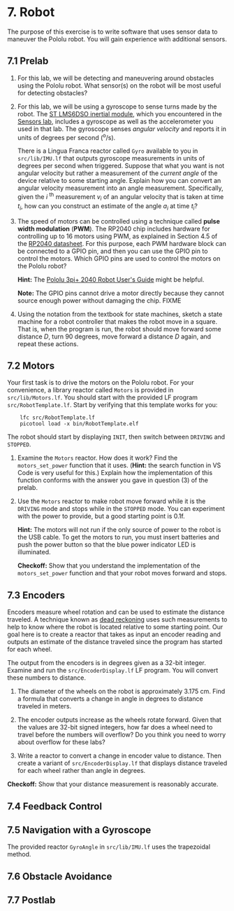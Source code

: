 # 7. Robot

<style type="text/css">
    ol ol { list-style-type: lower-alpha; }
</style>

The purpose of this exercise is to write software that uses sensor data to maneuver the Pololu robot.  You will gain experience with additional sensors.

## 7.1 Prelab

1. For this lab, we will be detecting and maneuvering around obstacles using the Pololu robot. What sensor(s) on the robot will be most useful for detecting obstacles?

2. For this lab, we will be using a gyroscope to sense turns made by the robot. 
The [ST LMS6DSO inertial module](https://www.pololu.com/file/0J1899/lsm6dso.pdf), which you encountered in the [Sensors lab](./Sensors.md), includes a gyroscope as well as the accelerometer you used in that lab.
The gyroscope senses *angular velocity* and reports it in units of degrees per second (<sup>o</sup>/s).

    There is a Lingua Franca reactor called `Gyro` available to you in `src/lib/IMU.lf` that outputs gyroscope measurements in units of degrees per second when triggered.
    Suppose that what you want is not angular velocity but rather a measurement of the
    *current angle* of the device relative to some starting angle.
    Explain how you can convert an angular velocity measurement into an angle measurement.
    Specifically, given the *i* <sup>th</sup> measurement *v*<sub><i>i</i></sub> of an angular velocity that is taken at time *t*<sub><i>i</i></sub>,
how can you construct an estimate of the angle *a*<sub><i>i</i></sub> at time *t*<sub><i>i</i></sub>?

3. The speed of motors can be controlled using a technique called **pulse width modulation** (**PWM**).  The RP2040 chip includes hardware for controlling up to 16 motors using PWM, as explained in Section 4.5 of the [RP2040 datasheet](https://datasheets.raspberrypi.com/rp2040/rp2040-datasheet.pdf).  For this purpose, each PWM hardware block can be connected to a GPIO pin, and then you can use the GPIO pin to control the motors.  Which GPIO pins are used to control the motors on the Pololu robot?

    **Hint:** The [Pololu 3pi+ 2040 Robot User's Guide](https://www.pololu.com/docs/0J86) might be helpful.
    
    **Note:** The GPIO pins cannot drive a motor directly because they cannot source enough power without damaging the chip.  FIXME


4. Using the notation from the textbook for state machines, sketch a state machine
for a robot controller that makes the robot move in a square. That is, when the program is run,
the robot should move forward some distance *D*,
turn 90 degrees, move forward a distance *D* again, and repeat these actions.

## 7.2 Motors

Your first task is to drive the motors on the Pololu robot. For your convenience, a library reactor called `Motors` is provided in `src/lib/Motors.lf`.  You should start with the provided LF program `src/RobotTemplate.lf`.  Start by verifying that this template works for you:

```
    lfc src/RobotTemplate.lf
    picotool load -x bin/RobotTemplate.elf
```

The robot should start by displaying `INIT`, then switch between `DRIVING` and `STOPPED`.

1. Examine the `Motors` reactor. How does it work?  Find the `motors_set_power` function that it uses. (**Hint:** the search function in VS Code is very useful for this.) Explain how the implementation of this function conforms with the answer you gave in question (3) of the prelab.

2. Use the `Motors` reactor to make robot move forward while it is the `DRIVING` mode and stops while in the `STOPPED` mode.  You can experiment with the power to provide, but a good starting point is 0.1f.

    **Hint:** The motors will not run if the only source of power to the robot is the USB cable.  To get the motors to run, you must insert batteries and push the power button so that the blue power indicator LED is illuminated.

    **Checkoff:** Show that you understand the implementation of the `motors_set_power` function and that your robot moves forward and stops.

## 7.3 Encoders

Encoders measure wheel rotation and can be used to estimate the distance traveled.
A technique known as [dead reckoning](https://en.wikipedia.org/wiki/Dead_reckoning) uses such measurements to help to know where the robot is located relative to some starting point.
Our goal here is to create a reactor that takes as input an encoder reading and outputs
an estimate of the distance traveled since the program has started for each wheel.

The output from the encoders is in degrees given as a 32-bit integer.
Examine and run the `src/EncoderDisplay.lf` LF program.
You will convert these numbers to distance.

1. The diameter of the wheels on the robot is approximately 3.175 cm.
Find a formula that converts a change in angle in degrees to distance traveled in meters.

2. The encoder outputs increase as the wheels rotate forward. Given that the values are 32-bit signed integers, how far does a wheel need to travel before the numbers will overflow?  Do you think you need to worry about overflow for these labs?

3. Write a reactor to convert a change in encoder value to distance.
Then create a variant of `src/EncoderDisplay.lf` that displays distance traveled for each wheel rather than angle in degrees.

**Checkoff:** Show that your distance measurement is reasonably accurate.

## 7.4 Feedback Control

## 7.5 Navigation with a Gyroscope

The provided reactor `GyroAngle` in `src/lib/IMU.lf` uses the trapezoidal method.

## 7.6 Obstacle Avoidance

## 7.7 Postlab

